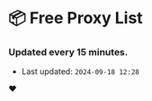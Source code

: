 # :package: Free Proxy List
### Updated every 15 minutes.

- Last updated: `2024-09-18 12:28`

:heart:
